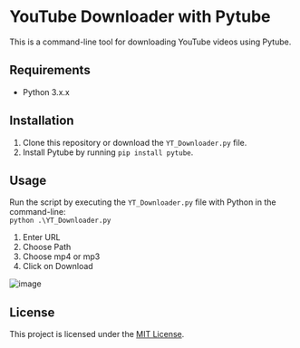 # YouTube Downloader with Pytube

This is a command-line tool for downloading YouTube videos using Pytube.

## Requirements

- Python 3.x.x

## Installation

1. Clone this repository or download the `YT_Downloader.py` file.
2. Install Pytube by running `pip install pytube`.

## Usage

Run the script by executing the `YT_Downloader.py` file with Python in the command-line:\
<code>python .\YT_Downloader.py</code>

1. Enter URL
2. Choose Path
3. Choose mp4 or mp3
4. Click on Download

![image](https://user-images.githubusercontent.com/76885700/236682792-d23b4dd7-3625-427b-8631-4dd36f161c22.png)

## License

This project is licensed under the [MIT License](LICENSE.md).